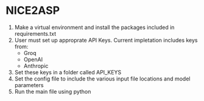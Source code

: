 # NICE2ASP
1. Make a virtual environment and install the packages included in requirements.txt
2. User must set up approprate API Keys. Current impletation includes keys from:
   - Groq
   - OpenAI
   - Anthropic
3. Set these keys in a folder called API_KEYS
4. Set the config file to include the various input file locations and model parameters
5. Run the main file using python
